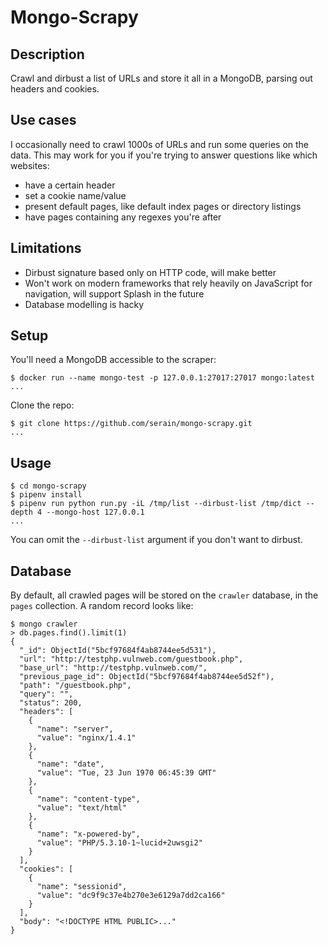 # Mongo-Scrapy

## Description

Crawl and dirbust a list of URLs and store it all in a MongoDB, parsing out headers and cookies.

## Use cases

I occasionally need to crawl 1000s of URLs and run some queries on the data. This may work for you if you're trying to answer questions like which websites:

* have a certain header
* set a cookie name/value
* present default pages, like default index pages or directory listings
* have pages containing any regexes you're after

## Limitations

* Dirbust signature based only on HTTP code, will make better
* Won't work on modern frameworks that rely heavily on JavaScript for navigation, will support Splash in the future
* Database modelling is hacky

## Setup

You'll need a MongoDB accessible to the scraper:

```terminal
$ docker run --name mongo-test -p 127.0.0.1:27017:27017 mongo:latest
...
```

Clone the repo:

```terminal
$ git clone https://github.com/serain/mongo-scrapy.git
...
```

## Usage

```terminal
$ cd mongo-scrapy
$ pipenv install
$ pipenv run python run.py -iL /tmp/list --dirbust-list /tmp/dict --depth 4 --mongo-host 127.0.0.1
...
```

You can omit the `--dirbust-list` argument if you don't want to dirbust.

## Database

By default, all crawled pages will be stored on the `crawler` database, in the `pages` collection. A random record looks like:

```terminal
$ mongo crawler
> db.pages.find().limit(1)
{
  "_id": ObjectId("5bcf97684f4ab8744ee5d531"),
  "url": "http://testphp.vulnweb.com/guestbook.php",
  "base_url": "http://testphp.vulnweb.com/",
  "previous_page_id": ObjectId("5bcf97684f4ab8744ee5d52f"),
  "path": "/guestbook.php",
  "query": "",
  "status": 200,
  "headers": [
    {
      "name": "server",
      "value": "nginx/1.4.1"
    },
    {
      "name": "date",
      "value": "Tue, 23 Jun 1970 06:45:39 GMT"
    },
    {
      "name": "content-type",
      "value": "text/html"
    },
    {
      "name": "x-powered-by",
      "value": "PHP/5.3.10-1~lucid+2uwsgi2"
    }
  ],
  "cookies": [
    {
      "name": "sessionid",
      "value": "dc9f9c37e4b270e3e6129a7dd2ca166"
    }
  ],
  "body": "<!DOCTYPE HTML PUBLIC>..."
}
```
